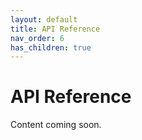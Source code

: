 ```yaml
---
layout: default
title: API Reference
nav_order: 6
has_children: true
---
```


# API Reference

Content coming soon. 
